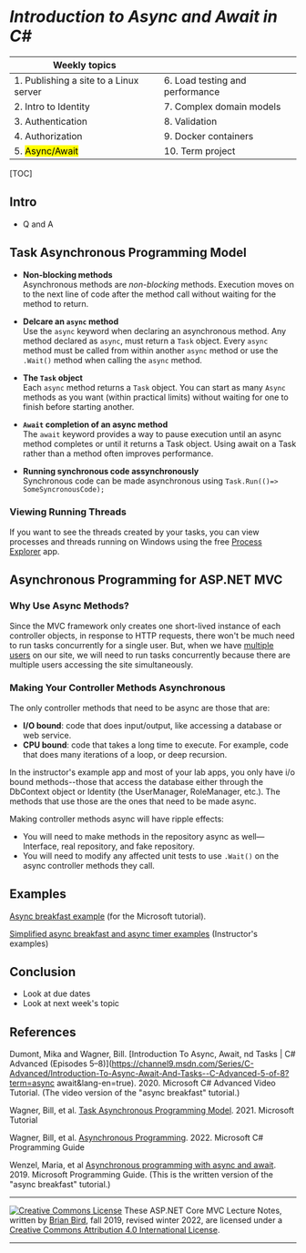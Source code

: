 # *Introduction to Async and Await in C#*

| Weekly topics                          |                                 |
| -------------------------------------- | ------------------------------- |
| 1. Publishing a site to a Linux server | 6. Load testing and performance |
| 2. Intro to Identity                   | 7. Complex domain models        |
| 3. Authentication                      | 8. Validation                   |
| 4. Authorization                       | 9. Docker containers            |
| 5. <mark>Async/Await</mark>            | 10. Term project                |


[TOC]

## Intro

- Q and A



## Task Asynchronous Programming Model

- **Non-blocking methods**  
  Asynchronous methods are *non-blocking* methods. Execution moves on to the next line of code after the method call without waiting for the method to return.

- **Delcare an `async` method**  
  Use the `async` keyword when declaring an asynchronous method. Any method declared as `async`, must return a `Task` object. Every `async` method must be called from within another `async` method or use the `.Wait()` method when calling the `async` method.
- **The `Task` object**  
  Each `async` method returns a `Task` object. You can start as many `Async` methods as you want (within  practical limits) without waiting for one to finish before starting another. 

- **`Await` completion of an async method**  
  The `await` keyword provides a way to pause execution until an async method  completes or until it returns a Task object. Using await on a Task  rather than a method often improves performance.

- **Running synchronous code assynchronously**  
  Synchronous code can be made asynchronous using `Task.Run(()=> SomeSyncronousCode);`

### Viewing Running Threads

If you want to see the threads created by your tasks, you can view processes and threads running on Windows using the free [Process Explorer](https://docs.microsoft.com/en-us/sysinternals/downloads/process-explorer) app.



## Asynchronous Programming for ASP.NET MVC

### Why Use Async Methods?

Since the MVC framework only creates one short-lived instance of each controller objects, in response to HTTP requests, there won't be much need to run tasks concurrently for a single user. But, when we have <u>multiple users</u> on our site, we will need to run tasks concurrently because there are multiple users accessing the site simultaneously.

### Making Your Controller Methods Asynchronous

The only controller methods that need to be async are those that are:

- **I/O bound**: code that does input/output, like accessing a database or web service.
- **CPU bound**: code that takes a long time to execute. For example, code that does many iterations of a loop, or deep recursion.

 In the instructor's example app and most of your lab apps, you only have i/o bound methods--those that access the database either through the DbContext object or Identity (the UserManager, RoleManager, etc.). The methods that use those are the ones that need to be made async.

Making controller methods async will have ripple effects:

- You will need to make methods in the repository async as well—Interface, real repository, and fake repository. 
- You will need to modify any affected unit tests to use `.Wait()` on the async controller methods they call.



## Examples

[Async breakfast example](https://github.com/dotnet/docs/tree/main/docs/csharp/programming-guide/concepts/async/snippets/index) (for the Microsoft tutorial).

[Simplified async breakfast and async timer examples](https://github.com/LCC-CIT/AsyncAwaitDemo) (Instructor's examples)



## Conclusion

- Look at due dates 
- Look at next week's topic



## References

Dumont, Mika and Wagner, Bill. [Introduction To Async, Await, nd Tasks | C# Advanced \(Episodes 5&ndash;8\)](https://channel9.msdn.com/Series/C-Advanced/Introduction-To-Async-Await-And-Tasks--C-Advanced-5-of-8?term=async await&lang-en=true). 2020. Microsoft C# Advanced Video Tutorial. (The video version of the "async breakfast" tutorial.)

Wagner, Bill, et al. [Task Asynchronous Programming Model](https://docs.microsoft.com/en-us/dotnet/csharp/programming-guide/concepts/async/task-asynchronous-programming-model). 2021. Microsoft Tutorial

Wagner, Bill, et al. [Asynchronous Programming](https://docs.microsoft.com/en-us/dotnet/csharp/async). 2022. Microsoft C# Programming Guide

Wenzel, Maria, et al [Asynchronous programming with async and await](https://docs.microsoft.com/en-us/dotnet/csharp/programming-guide/concepts/async/). 2019. Microsoft Programming Guide. (This is the written version of the "async breakfast" tutorial.)

 

------

[![Creative Commons License](https://i.creativecommons.org/l/by/4.0/88x31.png)](http://creativecommons.org/licenses/by/4.0/) These ASP.NET Core MVC Lecture Notes, written by [Brian Bird](https://profbird.dev), fall 2019, revised winter 2022, are licensed under a [Creative Commons Attribution 4.0 International License](http://creativecommons.org/licenses/by/4.0/). 

------

 